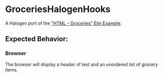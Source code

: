 # GroceriesHalogenHooks

A Halogen port of the ["HTML - Groceries" Elm Example](https://elm-lang.org/examples).

## Expected Behavior:

### Browser

The browser will display a header of text and an unordered list of grocery items.
